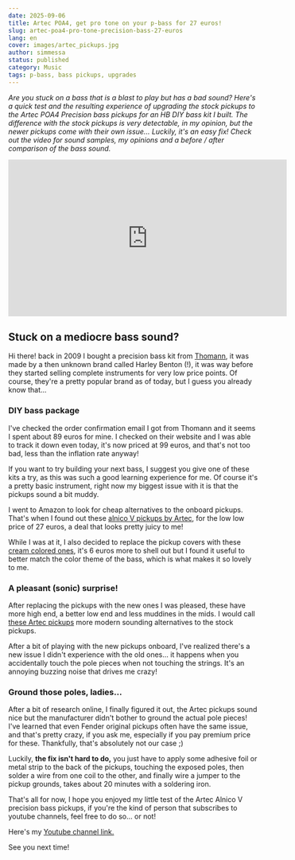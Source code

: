 ```yaml
---
date: 2025-09-06
title: Artec POA4, get pro tone on your p-bass for 27 euros!
slug: artec-poa4-pro-tone-precision-bass-27-euros
lang: en
cover: images/artec_pickups.jpg
author: simmessa
status: published
category: Music
tags: p-bass, bass pickups, upgrades
---
```


*Are you stuck on a bass that is a blast to play but has a bad sound? Here's a quick test and the resulting experience of upgrading the stock pickups to the Artec POA4 Precision bass pickups for an HB DIY bass kit I built. The difference with the stock pickups is very detectable, in my opinion, but the newer pickups come with their own issue... Luckily, it's an easy fix! Check out the video for sound samples, my opinions and a before / after comparison of the bass sound.*

<iframe width="560" height="315" src="https://www.youtube.com/embed/IXKsPk_UORQ?si=TgulNkEDwJx8jQX_" title="YouTube video player" frameborder="0" allow="accelerometer; autoplay; clipboard-write; encrypted-media; gyroscope; picture-in-picture; web-share" referrerpolicy="strict-origin-when-cross-origin" allowfullscreen></iframe>

## Stuck on a mediocre bass sound? 

Hi there! back in 2009 I bought a precision bass kit from [Thomann](https://www.thomann.com), it was made by a then unknown brand called Harley Benton (!), it was way before they started selling complete instruments for very low price points.
Of course, they're a pretty popular brand as of today, but I guess you already know that...

### DIY bass package

I've checked the order confirmation email I got from Thomann and it seems I spent about 89 euros for mine. I checked on their website and I was able to track it down even today, it's now priced at 99 euros, and that's not too bad, less than the inflation rate anyway!

If you want to try building your next bass, I suggest you give one of these kits a try, as this was such a good learning experience for me. Of course it's a pretty basic instrument, right now my biggest issue with it is that the pickups sound a bit muddy. 

I went to Amazon to look for cheap alternatives to the onboard pickups. That's when I found out these [alnico V pickups by Artec](https://amzn.to/4nhMLZu), for the low low price of 27 euros, a deal that looks pretty juicy to me!

While I was at it, I also decided to replace the pickup covers with these [cream colored ones](https://amzn.to/3IbAEOP), it's 6 euros more to shell out but I found it useful to better match the color theme of the bass, which is what makes it so lovely to me.

### A pleasant (sonic) surprise!

After replacing the pickups with the new ones I was pleased, these have more high end, a better low end and less muddines in the mids. I would call [these Artec pickups](https://amzn.to/4nhMLZu) more modern sounding alternatives to the stock pickups.

After a bit of playing with the new pickups onboard, I've realized there's a new issue I didn't experience with the old ones... it happens when you accidentally touch the pole pieces when not touching the strings. It's an annoying buzzing noise that drives me crazy!

### Ground those poles, ladies...

After a bit of research online, I finally figured it out, the Artec pickups sound nice but the manufacturer didn't bother to ground the actual pole pieces! I've learned that even Fender original pickups often have the same issue, and that's pretty crazy, if you ask me, especially if you pay premium price for these. Thankfully, that's absolutely not our case ;)

Luckily, **the fix isn't hard to do,** you just have to apply some adhesive foil or metal strip to the back of the pickups, touching the exposed poles, then solder a wire from one coil to the other, and finally wire a jumper to the pickup grounds, takes about 20 minutes with a soldering iron.

That's all for now, I hope you enjoyed my little test of the Artec Alnico V precision bass pickups, if you're the kind of person that subscribes to youtube channels, feel free to do so... or not! 

Here's my [Youtube channel link.](https://www.youtube.com/simmessa)

See you next time!